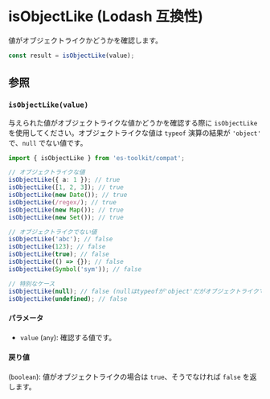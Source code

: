# isObjectLike (Lodash 互換性)

値がオブジェクトライクかどうかを確認します。

```typescript
const result = isObjectLike(value);
```

## 参照

### `isObjectLike(value)`

与えられた値がオブジェクトライクな値かどうかを確認する際に `isObjectLike` を使用してください。オブジェクトライクな値は `typeof` 演算の結果が `'object'` で、`null` でない値です。

```typescript
import { isObjectLike } from 'es-toolkit/compat';

// オブジェクトライクな値
isObjectLike({ a: 1 }); // true
isObjectLike([1, 2, 3]); // true
isObjectLike(new Date()); // true
isObjectLike(/regex/); // true
isObjectLike(new Map()); // true
isObjectLike(new Set()); // true

// オブジェクトライクでない値
isObjectLike('abc'); // false
isObjectLike(123); // false
isObjectLike(true); // false
isObjectLike(() => {}); // false
isObjectLike(Symbol('sym')); // false

// 特別なケース
isObjectLike(null); // false (nullはtypeofが'object'だがオブジェクトライクでない)
isObjectLike(undefined); // false
```

#### パラメータ

- `value` (`any`): 確認する値です。

#### 戻り値

(`boolean`): 値がオブジェクトライクの場合は `true`、そうでなければ `false` を返します。
